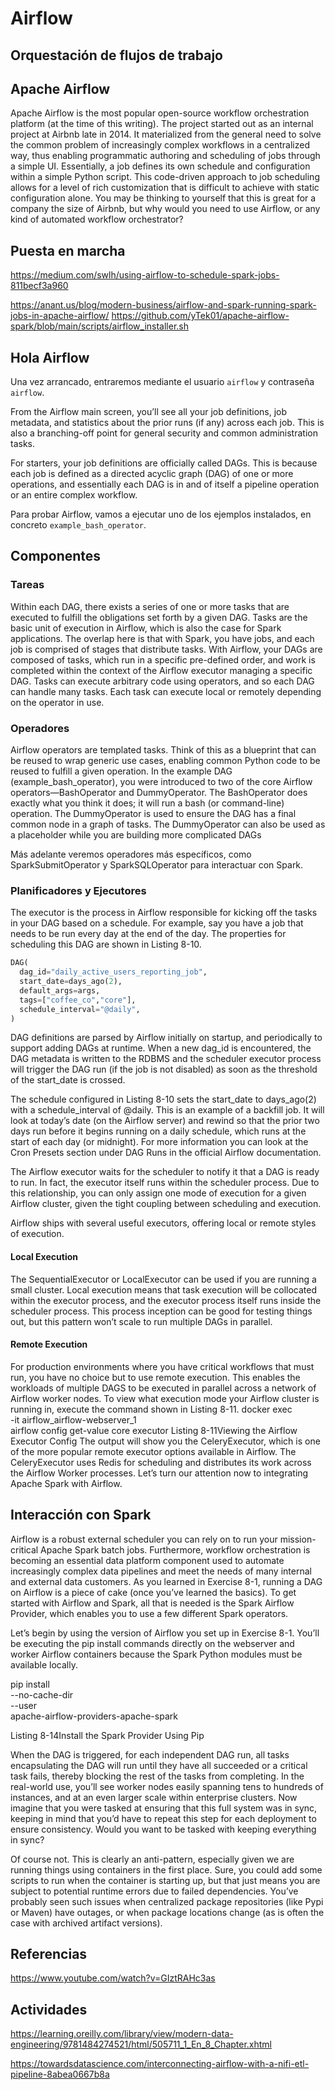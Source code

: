 # Airflow

## Orquestación de flujos de trabajo

## Apache Airflow

Apache Airflow is the most popular open-source workflow orchestration platform (at the time of this writing). The project started out as an internal project at Airbnb late in 2014. It materialized from the general need to solve the common problem of increasingly complex workflows in a centralized way, thus enabling programmatic authoring and scheduling of jobs through a simple UI. Essentially, a job defines its own schedule and configuration within a simple Python script. This code-driven approach to job scheduling allows for a level of rich customization that is difficult to achieve with static configuration alone. You may be thinking to yourself that this is great for a company the size of Airbnb, but why would you need to use Airflow, or any kind of automated workflow orchestrator?

## Puesta en marcha

https://medium.com/swlh/using-airflow-to-schedule-spark-jobs-811becf3a960

https://anant.us/blog/modern-business/airflow-and-spark-running-spark-jobs-in-apache-airflow/
https://github.com/yTek01/apache-airflow-spark/blob/main/scripts/airflow_installer.sh

## Hola Airflow

Una vez arrancado, entraremos mediante el usuario `airflow` y contraseña `airflow`.

From the Airflow main screen, you’ll see all your job definitions, job metadata, and statistics about the prior runs (if any) across each job. This is also a branching-off point for general security and common administration tasks.

For starters, your job definitions are officially called DAGs. This is because each job is defined as a directed acyclic graph (DAG) of one or more operations, and essentially each DAG is in and of itself a pipeline operation or an entire complex workflow.

Para probar Airflow, vamos a ejecutar uno de los ejemplos instalados, en concreto `example_bash_operator`.

## Componentes

### Tareas

Within each DAG, there exists a series of one or more tasks that are executed to fulfill the obligations set forth by a given DAG. Tasks are the basic unit of execution in Airflow, which is also the case for Spark applications. The overlap here is that with Spark, you have jobs, and each job is comprised of stages that distribute tasks. With Airflow, your DAGs are composed of tasks, which run in a specific pre-defined order, and work is completed within the context of the Airflow executor managing a specific DAG. Tasks can execute arbitrary code using operators, and so each DAG can handle many tasks. Each task can execute local or remotely depending on the operator in use.

### Operadores

Airflow operators are templated tasks. Think of this as a blueprint that can be reused to wrap generic use cases, enabling common Python code to be reused to fulfill a given operation. In the example DAG (example_bash_operator), you were introduced to two of the core Airflow operators—BashOperator and DummyOperator.
The BashOperator does exactly what you think it does; it will run a bash (or command-line) operation. The DummyOperator is used to ensure the DAG has a final common node in a graph of tasks. The DummyOperator can also be used as a placeholder while you are building more complicated DAGs

Más adelante veremos operadores más específicos, como SparkSubmitOperator y SparkSQLOperator para interactuar con Spark.

### Planificadores y Ejecutores

The executor is the process in Airflow responsible for kicking off the tasks in your DAG based on a schedule. For example, say you have a job that needs to be run every day at the end of the day. The properties for scheduling this DAG are shown in Listing 8-10.

``` python
DAG(
  dag_id="daily_active_users_reporting_job",
  start_date=days_ago(2),
  default_args=args,
  tags=["coffee_co","core"],
  schedule_interval="@daily",
)
```

DAG definitions are parsed by Airflow initially on startup, and periodically to support adding DAGs at runtime. When a new dag_id is encountered, the DAG metadata is written to the RDBMS and the scheduler executor process will trigger the DAG run (if the job is not disabled) as soon as the threshold of the start_date is crossed.

The schedule configured in Listing 8-10 sets the start_date to days_ago(2) with a schedule_interval of @daily. This is an example of a backfill job. It will look at today’s date (on the Airflow server) and rewind so that the prior two days run before it begins running on a daily schedule, which runs at the start of each day (or midnight). For more information you can look at the Cron Presets section under DAG Runs in the official Airflow documentation.

The Airflow executor waits for the scheduler to notify it that a DAG is ready to run. In fact, the executor itself runs within the scheduler process. Due to this relationship, you can only assign one mode of execution for a given Airflow cluster, given the tight coupling between scheduling and execution.

Airflow ships with several useful executors, offering local or remote styles of execution.

#### Local Execution

The SequentialExecutor or LocalExecutor can be used if you are running a small cluster. Local execution means that task execution will be collocated within the executor process, and the executor process itself runs inside the scheduler process. This process inception can be good for testing things out, but this pattern won’t scale to run multiple DAGs in parallel.

#### Remote Execution

For production environments where you have critical workflows that must run, you have no choice but to use remote execution. This enables the workloads of multiple DAGS to be executed in parallel across a network of Airflow worker nodes. To view what execution mode your Airflow cluster is running in, execute the command shown in Listing 8-11.
docker exec \
  -it airflow_airflow-webserver_1 \
  airflow config get-value core executor
Listing 8-11Viewing the Airflow Executor Config
The output will show you the CeleryExecutor, which is one of the more popular remote executor options available in Airflow. The CeleryExecutor uses Redis for scheduling and distributes its work across the Airflow Worker processes. Let’s turn our attention now to integrating Apache Spark with Airflow.

## Interacción con Spark

Airflow is a robust external scheduler you can rely on to run your mission-critical Apache Spark batch jobs. Furthermore, workflow orchestration is becoming an essential data platform component used to automate increasingly complex data pipelines and meet the needs of many internal and external data customers. As you learned in Exercise 8-1, running a DAG on Airflow is a piece of cake (once you’ve learned the basics). To get started with Airflow and Spark, all that is needed is the Spark Airflow Provider, which enables you to use a few different Spark operators.

Let’s begin by using the version of Airflow you set up in Exercise 8-1. You’ll be executing the pip install commands directly on the webserver and worker Airflow containers because the Spark Python modules must be available locally.

pip install \
  --no-cache-dir \
  --user \
  apache-airflow-providers-apache-spark

Listing 8-14Install the Spark Provider Using Pip

When the DAG is triggered, for each independent DAG run, all tasks encapsulating the DAG will run until they have all succeeded or a critical task fails, thereby blocking the rest of the tasks from completing. In the real-world use, you’ll see worker nodes easily spanning tens to hundreds of instances, and at an even larger scale within enterprise clusters. Now imagine that you were tasked at ensuring that this full system was in sync, keeping in mind that you’d have to repeat this step for each deployment to ensure consistency. Would you want to be tasked with keeping everything in sync?

Of course not. This is clearly an anti-pattern, especially given we are running things using containers in the first place. Sure, you could add some scripts to run when the container is starting up, but that just means you are subject to potential runtime errors due to failed dependencies. You’ve probably seen such issues when centralized package repositories (like Pypi or Maven) have outages, or when package locations change (as is often the case with archived artifact versions).

## Referencias

https://www.youtube.com/watch?v=GIztRAHc3as

## Actividades

https://learning.oreilly.com/library/view/modern-data-engineering/9781484274521/html/505711_1_En_8_Chapter.xhtml

https://towardsdatascience.com/interconnecting-airflow-with-a-nifi-etl-pipeline-8abea0667b8a